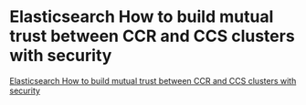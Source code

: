 # Elasticsearch How to build mutual trust between CCR and CCS clusters with security
[Elasticsearch How to build mutual trust between CCR and CCS clusters with security](https://aiwithcloud.com/2022/09/19/elasticsearch_how_to_build_mutual_trust_between_ccr_and_ccs_clusters_with_security/)